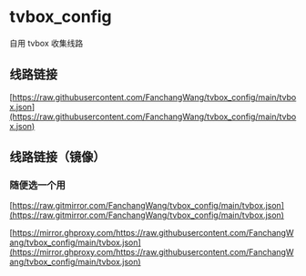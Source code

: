 # tvbox_config
自用 tvbox 收集线路

## 线路链接
[https://raw.githubusercontent.com/FanchangWang/tvbox_config/main/tvbox.json](https://raw.githubusercontent.com/FanchangWang/tvbox_config/main/tvbox.json)

## 线路链接（镜像）
### 随便选一个用
[https://raw.gitmirror.com/FanchangWang/tvbox_config/main/tvbox.json](https://raw.gitmirror.com/FanchangWang/tvbox_config/main/tvbox.json)

[https://mirror.ghproxy.com/https://raw.githubusercontent.com/FanchangWang/tvbox_config/main/tvbox.json](https://mirror.ghproxy.com/https://raw.githubusercontent.com/FanchangWang/tvbox_config/main/tvbox.json)
